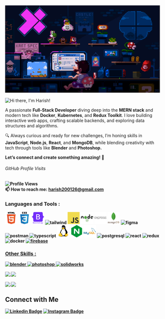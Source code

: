 
![Banner](https://github.com/harishk2010/harishk2010/blob/main/gitbanner.gif)


<p align="left">
  <img src="https://readme-typing-svg.herokuapp.com?font=Roboto&weight=400&size=30&pause=1000&color=FFFFFF&width=435&lines=Hi+there%2C+I'm+Harish!+%f0%9f%94%a5" alt="Hi there, I'm Harish!">
</p>
<p align="left">
 A passionate <b>Full-Stack Developer</b> diving deep into the <b>MERN stack</b> and modern tech like <b>Docker</b>, <b>Kubernetes</b>, and <b>Redux Toolkit</b>. I love building interactive web apps, crafting scalable backends, and exploring data structures and algorithms.  

🔍 Always curious and ready for new challenges, I’m honing skills in <b>JavaScript</b>, <b>Node.js</b>, <b>React</b>, and <b>MongoDB</b>, while blending creativity with tech through tools like <b>Blender</b> and <b>Photoshop<b/>.  

Let’s connect and create something amazing! 🚀  
</p>


  <div class="container">
        <h6>GitHub Profile Visits</h6>
        <img src="https://komarev.com/ghpvc/?username=harishk2010&color=blue" alt="Profile Views">
  </div>
📫 How to reach me: <a href="mailto:harish200126@gmail.com">harish200126@gmail.com</a>



   <h3 align="left">Languages and Tools :</h3>
<p align="left">
    <img src="https://raw.githubusercontent.com/devicons/devicon/master/icons/html5/html5-original-wordmark.svg" alt="html5" width="40" height="40"/> 
    <img src="https://raw.githubusercontent.com/devicons/devicon/master/icons/css3/css3-original-wordmark.svg" alt="css3" width="40" height="40"/> 
    <img src="https://raw.githubusercontent.com/devicons/devicon/master/icons/bootstrap/bootstrap-plain-wordmark.svg" alt="bootstrap" width="40" height="40"/> 
    <img src="https://www.vectorlogo.zone/logos/tailwindcss/tailwindcss-icon.svg" alt="tailwind" width="40" height="40"/> 
    <img src="https://raw.githubusercontent.com/devicons/devicon/master/icons/javascript/javascript-original.svg" alt="javascript" width="40" height="40"/> 
    <img src="https://raw.githubusercontent.com/devicons/devicon/master/icons/nodejs/nodejs-original-wordmark.svg" alt="nodejs" width="40" height="40"/> 
    <img src="https://raw.githubusercontent.com/devicons/devicon/master/icons/express/express-original-wordmark.svg" alt="express" width="40" height="40"/> 
    <img src="https://raw.githubusercontent.com/devicons/devicon/master/icons/mongodb/mongodb-original-wordmark.svg" alt="mongodb" width="40" height="40"/> 
    <img src="https://www.vectorlogo.zone/logos/figma/figma-icon.svg" alt="figma" width="40" height="40"/> 
    <img src="https://www.vectorlogo.zone/logos/getpostman/getpostman-icon.svg" alt="postman" width="40" height="40"/> 
    <img src="https://img.icons8.com/?size=100&id=Nlsua06Gvxel&format=png&color=000000" alt="typescript" width="40" height="40"/>
    <img src="https://raw.githubusercontent.com/devicons/devicon/master/icons/linux/linux-original.svg" alt="linux" width="40" height="40"/> 
    <img src="https://raw.githubusercontent.com/devicons/devicon/master/icons/nginx/nginx-original.svg" alt="nginx" width="40" height="40"/> 
    <img src="https://raw.githubusercontent.com/devicons/devicon/master/icons/mysql/mysql-original-wordmark.svg" alt="mysql" width="40" height="40"/> 
    <img src="https://th.bing.com/th?id=OSAAS.D0403253C987C59F4058FF7438A6111C&w=72&h=72&c=17&rs=1&o=6&dpr=1.3&pid=5.1" alt="postgresql" width="40" height="40"/>
    <img src="https://img.icons8.com/?size=100&id=uJM6fQYqDaZK&format=png&color=000000" alt="react" width="40" height="40"/>
    <img src="https://th.bing.com/th?id=ODLS.2a7b8c1d-c093-4fb5-8cef-9004999ece67&w=32&h=32&qlt=90&pcl=fffffa&o=6&pid=1.2" alt="redux" width="40" height="40"/> 
    <img src="https://th.bing.com/th/id/OIP.bZP17SmwRZihfAYDr5KBFgHaEK?w=289&h=180&c=7&r=0&o=5&dpr=1.3&pid=1.7" alt="docker" width="auto" height="40"/>
   <a href="https://firebase.google.com/" target="_blank"> <img src="https://www.vectorlogo.zone/logos/firebase/firebase-icon.svg" alt="firebase" width="40" height="40"/>
  
   
          
</p>
   <h3 align="left">Other Skills :</h3>
   <p align="left">
       <img src="https://cdn.jsdelivr.net/gh/devicons/devicon@latest/icons/blender/blender-original.svg" alt="blender" width="40" height="40" />
            <img src="https://cdn.jsdelivr.net/gh/devicons/devicon@latest/icons/photoshop/photoshop-original.svg" alt="photoshop" width="40" height="40"/>
            <img src="https://img.icons8.com/?size=100&id=62397&format=png&color=000000" alt="solidworks" width="40" height="40" />
   </p>
   
   <p align="left">
      <a href="https://github.com/harishk2010/github-readme-stats">
          <img height=200 align="center" src="https://github-readme-stats.vercel.app/api?username=harishk2010&layout=compact&langs_count=8&card_width=320" />
      </a>
      <a href="https://github.com/harishk2010/convoychat">
          <img height=200 align="center" src="https://github-readme-stats.vercel.app/api/top-langs?username=harishk2010&layout=compact&langs_count=8&card_width=320" />
      </a>
  </p>
   <p align="left">
      <a href="https://github.com/harishk2010/React-Basics-To-Advanced/">
          <img align="center" src="https://github-readme-stats.vercel.app/api/pin/?username=harishk2010&repo=React-Basics-To-Advanced" />
      </a>
      <a href="https://github.com/harishk2010/NewConsoleHaven">
          <img align="center" src="https://github-readme-stats.vercel.app/api/pin/?username=harishk2010&repo=NewConsoleHaven" />
      </a>
  </p>




## Connect with Me
<!-- <a href="www.linkedin.com/in/harishk2001/">
            <img src="https://cdn.jsdelivr.net/gh/devicons/devicon@latest/icons/linkedin/linkedin-original.svg"  width="40" height="40" />    
</a>
-->

[![Linkedin Badge](https://img.shields.io/badge/-Harish%20K-blue?style=flat-square&logo=Linkedin&logoColor=white&link=https://www.linkedin.com/in/harishk2001/)](https://www.linkedin.com/in/harishk2001/)<tab>
[![Instagram Badge](https://img.shields.io/badge/-@kharishofficial-D7008A?style=flat-square&labelColor=D7008A&logo=Instagram&logoColor=white&link=https://www.instagram.com/kharishofficial/)](https://www.instagram.com/kharishofficial/)

          
<!--
**harishk2010/harishk2010** is a ✨ _special_ ✨ repository because its `README.md` (this file) appears on your GitHub profile.

Here are some ideas to get you started:

- 🔭 I’m currently working on ...
- 🌱 I’m currently learning ...
- 👯 I’m looking to collaborate on ...
- 🤔 I’m looking for help with ...
- 💬 Ask me about ...
- 📫 How to reach me: ...
- 😄 Pronouns: ...
- ⚡ Fun fact: ...
-->

